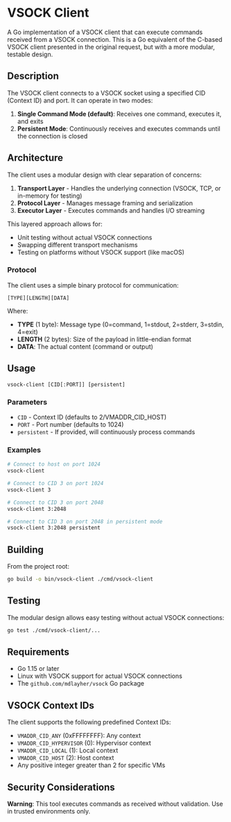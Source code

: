 # VSOCK Client

A Go implementation of a VSOCK client that can execute commands received from a VSOCK connection. This is a Go equivalent of the C-based VSOCK client presented in the original request, but with a more modular, testable design.

## Description

The VSOCK client connects to a VSOCK socket using a specified CID (Context ID) and port. It can operate in two modes:

1. **Single Command Mode (default)**: Receives one command, executes it, and exits
2. **Persistent Mode**: Continuously receives and executes commands until the connection is closed

## Architecture

The client uses a modular design with clear separation of concerns:

1. **Transport Layer** - Handles the underlying connection (VSOCK, TCP, or in-memory for testing)
2. **Protocol Layer** - Manages message framing and serialization
3. **Executor Layer** - Executes commands and handles I/O streaming

This layered approach allows for:

-   Unit testing without actual VSOCK connections
-   Swapping different transport mechanisms
-   Testing on platforms without VSOCK support (like macOS)

### Protocol

The client uses a simple binary protocol for communication:

```
[TYPE][LENGTH][DATA]
```

Where:

-   **TYPE** (1 byte): Message type (0=command, 1=stdout, 2=stderr, 3=stdin, 4=exit)
-   **LENGTH** (2 bytes): Size of the payload in little-endian format
-   **DATA**: The actual content (command or output)

## Usage

```
vsock-client [CID[:PORT]] [persistent]
```

### Parameters

-   `CID` - Context ID (defaults to 2/VMADDR_CID_HOST)
-   `PORT` - Port number (defaults to 1024)
-   `persistent` - If provided, will continuously process commands

### Examples

```bash
# Connect to host on port 1024
vsock-client

# Connect to CID 3 on port 1024
vsock-client 3

# Connect to CID 3 on port 2048
vsock-client 3:2048

# Connect to CID 3 on port 2048 in persistent mode
vsock-client 3:2048 persistent
```

## Building

From the project root:

```bash
go build -o bin/vsock-client ./cmd/vsock-client
```

## Testing

The modular design allows easy testing without actual VSOCK connections:

```bash
go test ./cmd/vsock-client/...
```

## Requirements

-   Go 1.15 or later
-   Linux with VSOCK support for actual VSOCK connections
-   The `github.com/mdlayher/vsock` Go package

## VSOCK Context IDs

The client supports the following predefined Context IDs:

-   `VMADDR_CID_ANY` (0xFFFFFFFF): Any context
-   `VMADDR_CID_HYPERVISOR` (0): Hypervisor context
-   `VMADDR_CID_LOCAL` (1): Local context
-   `VMADDR_CID_HOST` (2): Host context
-   Any positive integer greater than 2 for specific VMs

## Security Considerations

**Warning**: This tool executes commands as received without validation. Use in trusted environments only.
